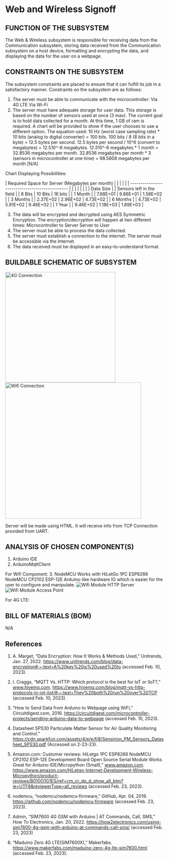# Web and Wireless Signoff
## FUNCTION OF THE SUBSYSTEM

The Web & Wireless subsystem is responsible for receiving data from the Communication subsystem, storing data received from the Communication subsystem on a host device, formatting and encrypting the data, and displaying the data for the user on a webpage.

## CONSTRAINTS ON THE SUBSYSTEM

The subsystem constraints are placed to ensure that it can fulfill its job in a satisfactory manner. Constraints on the subsystem are as follows:
1. The server must be able to communicate with the microcontroller:
Via 4G LTE
Via Wi-Fi
2. The server must have adequate storage for user data. This storage is based on the number of sensors used at once (3 max). The current goal is to hold data collected for a month. At this time, 1 GB of ram is required. A chart will be provided to show if the user chooses to use a different option. 
The equation used: 10 Hz (worst case sampling rate) * 10 bits (analog to digital converter) = 100 bits. 100 bits / 8 (8 bits in a byte) = 12.5 bytes per second. 12.5 bytes per second / 10^6 (convert to megabytes) = 12.5*10^-6 megabytes. 12.5*10^-6 megabytes * 1 month = 32.8536 megabytes per month. 32.8536 megabytes per month * 3 (sensors in microcontroller at one time) = 98.5608  megabytes per month [N/A]

Chart Displaying Possibilities:


| Required Space for Server (Megabytes per month) |  |        |         |        |
| ----------------------------------------------- |  |        |         |        |
|                                                 |  | Data Size |
| Sensors left in the field                       |  | 8 Bits | 10 Bits | 16 bits |
| 1 Month                                         |  | 7.88E+01 | 9.86E+01 | 1.58E+02 |
| 3 Months                                        |  | 2.37E+02 | 2.96E+02 | 4.73E+02 |
| 6 Months                                        |  | 4.73E+02 | 5.91E+02 | 9.46E+02 |
| 1 Year                                          |  | 9.46E+02 | 1.18E+03 | 1.89E+03 |

3. The data will be encrypted and decrypted using AES Symmetric Encryption. The encryption/decryption will happen at two different times:
Microcontroller to Server
Server to User
4. The server must be able to process the data collected.
5. The server must establish a connection to the internet. The server must be accessible via the Internet.
6. The data received must be displayed in an easy-to-understand format.



## BUILDABLE SCHEMATIC OF SUBSYSTEM

<img width="350" alt="4G Connection" src="https://user-images.githubusercontent.com/110966922/219462337-5e72409b-17d1-4c59-8d68-eab86c8fda1f.png">
<img width="432" alt="Wifi Connection" src="https://user-images.githubusercontent.com/110966922/219462340-b16763c0-cbe4-4803-ba0f-be77fbb212e4.png">


Server will be made using HTML. It will receive info from TCP Connection provided from UART. 

## ANALYSIS OF CHOSEN COMPONENT(S)

1. Arduino IDE
2. ArduinoMqttClient

For Wifi Component:
3. NodeMCU
Works with HiLetGo 1PC ESP8266 NodeMCU CP2102 ESP-12E
Arduino-like hardware IO which is easier for the user to configure and manipulate. 
![Wifi Module HTTP Server](https://user-images.githubusercontent.com/110966922/221247686-2bc1a8b8-0a40-409c-804d-ef23eedf323f.png)
![Wifi Module Access Point](https://user-images.githubusercontent.com/110966922/221247710-097123f8-785a-4ec7-b119-68a5eb4fa8a0.png)


For 4G LTE:


## BILL OF MATERIALS (BOM)

N/A

## References
1. A. Marget, “Data Encryption: How It Works & Methods Used,” Unitrends, Jan. 27, 2022. https://www.unitrends.com/blog/data-encryption#:~:text=A%20key%20is%20used%20to (accessed Feb. 10, 2023).
‌
2. I. Craggs, “MQTT Vs. HTTP: Which protocol is the best for IoT or IIoT?,” www.hivemq.com. https://www.hivemq.com/blog/mqtt-vs-http-protocols-in-iot-iiot/#:~:text=They%20both%20run%20over%20TCP (accessed Feb. 10, 2023).
‌
3. “How to Send Data from Arduino to Webpage using WiFi,” Circuitdigest.com, 2016. https://circuitdigest.com/microcontroller-projects/sending-arduino-data-to-webpage (accessed Feb. 10, 2023).
‌
4. Datasheet SPS30 Particulate Matter Sensor for Air Quality Monitoring and Control.” https://cdn.sparkfun.com/assets/4/e/e/f/8/Sensirion_PM_Sensors_Datasheet_SPS30.pdf (Accessed on 2-23-23).

5. Amazon.com: Customer reviews: HiLetgo 1PC ESP8266 NodeMCU CP2102 ESP-12E Development Board Open Source Serial Module Works Great for Arduino IDE/Micropython (Small),” www.amazon.com. https://www.amazon.com/HiLetgo-Internet-Development-Wireless-Micropython/product-reviews/B010O1G1ES/ref=cm_cr_dp_d_show_all_btm?ie=UTF8&reviewerType=all_reviews (accessed Feb. 23, 2023).
‌
6. nodemcu, “nodemcu/nodemcu-firmware,” GitHub, Apr. 04, 2019. https://github.com/nodemcu/nodemcu-firmware (accessed Feb. 23, 2023).

7. Admin, “SIM7600 4G GSM with Arduino | AT Commands, Call, SMS,” How To Electronics, Jan. 20, 2022. https://how2electronics.com/using-sim7600-4g-gsm-with-arduino-at-commands-call-sms/ (accessed Feb. 23, 2023)
‌
8. “Maduino Zero 4G LTE(SIM7600X),” Makerfabs. https://www.makerfabs.com/maduino-zero-4g-lte-sim7600.html (accessed Feb. 23, 2023).

